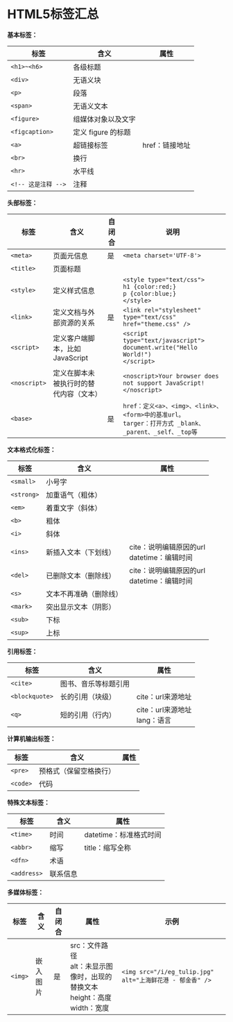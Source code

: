# HTML5标签汇总


**基本标签：**

| **标签**          | **含义**        | **属性**    |
| --------------- | ------------- | --------- |
| `<h1>~<h6>`     | 各级标题          |           |
| `<div>`         | 无语义块          |           |
| `<p>`           | 段落            |           |
| `<span>`        | 无语义文本         |           |
| `<figure>`      | 组媒体对象以及文字     |           |
| `<figcaption>`  | 定义 figure 的标题 |           |
| `<a>`           | 超链接标签         | href：链接地址 |
| `<br>`          | 换行            |           |
| `<hr>`          | 水平线           |           |
| `<!-- 这是注释 -->` | 注释            |           |

**头部标签：**

| **标签**       | **含义**                | **自闭合** | **说明**                                                                               |
| ------------ | --------------------- | ------- | ------------------------------------------------------------------------------------ |
| `<meta>`     | 页面元信息                 | 是       | `<meta charset='UTF-8'>`                                                             |
| `<title>`    | 页面标题                  |         |                                                                                      |
| `<style>`    | 定义样式信息                |         | `<style type="text/css">`<br>`h1 {color:red;}`<br>`p {color:blue;}`<br>`</style>`    |
| `<link>`     | 定义文档与外部资源的关系          | 是       | `<link rel="stylesheet" type="text/css" href="theme.css" />`                         |
| `<script>`   | 定义客户端脚本，比如 JavaScript |         | `<script type="text/javascript">`<br>`document.write("Hello World!")`<br>`</script>` |
| `<noscript>` | 定义在脚本未被执行时的替代内容（文本）   |         | `<noscript>Your browser does not support JavaScript!</noscript>`                     |
| `<base>`     |                       | 是       | `href：定义<a>、<img>、<link>、<form>中的基准url。`<br>`targer：打开方式 _blank、_parent、_self、_top等` |

**文本格式化标签：**

| **标签**     | **含义**      | **属性**                           |
| ---------- | ----------- | -------------------------------- |
| `<small>`  | 小号字         |                                  |
| `<strong>` | 加重语气（粗体）    |                                  |
| `<em>`     | 着重文字（斜体）    |                                  |
| `<b>`      | 粗体          |                                  |
| `<i>`      | 斜体          |                                  |
| `<ins>`    | 新插入文本（下划线）  | cite：说明编辑原因的url<br>datetime：编辑时间 |
| `<del>`    | 已删除文本（删除线）  | cite：说明编辑原因的url<br>datetime：编辑时间 |
| `<s>`      | 文本不再准确（删除线） |                                  |
| `<mark>`   | 突出显示文本（阴影）  |                                  |
| `<sub>`    | 下标          |                                  |
| `<sup>`    | 上标          |                                  |

**引用标签：**

| **标签**         | **含义**     | **属性**                  |
| -------------- | ---------- | ----------------------- |
| `<cite>`       | 图书、音乐等标题引用 |                         |
| `<blockquote>` | 长的引用（块级）   | cite：url来源地址            |
| `<q>`          | 短的引用（行内）   | cite：url来源地址<br>lang：语言 |

**计算机输出标签：**

| **标签**   | **含义**      | **属性** |
| -------- | ----------- | ------ |
| `<pre>`  | 预格式（保留空格换行） |        |
| `<code>` | 代码          |        |

**特殊文本标签：**

| **标签**      | **含义** | **属性**          |
| ----------- | ------ | --------------- |
| `<time>`    | 时间     | datetime：标准格式时间 |
| `<abbr>`    | 缩写     | title：缩写全称      |
| `<dfn>`     | 术语     |                 |
| `<address>` | 联系信息   |                 |

**多媒体标签：**

| **标签**  | **含义** | **自闭合** | **属性**                                                  | **示例**                                             |
| ------- | ------ | ------- | ------------------------------------------------------- | -------------------------------------------------- |
| `<img>` | 嵌入图片   | 是       | src：文件路径<br>alt：未显示图像时，出现的替换文本<br>height：高度<br>width：宽度 | `<img src="/i/eg_tulip.jpg"  alt="上海鲜花港 - 郁金香" />` |
